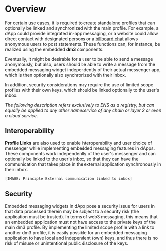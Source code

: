 # Overview

For certain use cases, it is required to create standalone profiles that can optionally be linked and synchronized with the main profile. For example, a dApp could provide integrated in-app messaging, or a website could allow direct contact with designated persons or a [billboard chat](billboard-message/bmp.rst) allows anonymous users to post statements. These functions can, for instance, be realized using the embedded **dm3** components.

Eventually, it might be desirable for a user to be able to send a message anonymously, but also, users should be able to write a message from the embedded messaging widget independently of their actual messenger app, which is then optionally also synchronized with their inbox.

In addition, security considerations may require the use of limited scope profiles with their own keys, which should be linked optionally to the user's inbox.

_The following description refers exclusively to ENS as a registry, but can equally be applied to any other nameservice of any chain or layer 2 or even a cloud service._

## Interoperability

**Profile Links** are also used to enable interoperability and user choice of messenger while implementing embedded messaging features in dApps. These components work independently of the user's messenger and can optionally be linked to the user's inbox, so that they can have the communication that takes place in the external application synchronously in their inbox.

```[IMAGE: Principle External communication linked to inbox]```

## Security

Embedded messaging widgets in dApp pose a security issue for users in that data processed therein may be subject to a security risk (the application must be trusted).
In terms of web3 messaging, this means that an embedded application must not have access to the private keys of the main dm3 profile.
By implementing the limited scope profile with a link to another dm3 profile, it is easily possible for an embedded messaging application to have local and independent (own) keys, and thus there is no risk of misuse or unintentional public disclosure of the keys.
